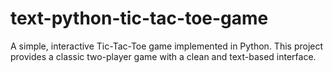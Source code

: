 # text-python-tic-tac-toe-game
A simple, interactive Tic-Tac-Toe game implemented in Python. 
This project provides a classic two-player game with a clean and text-based interface.
